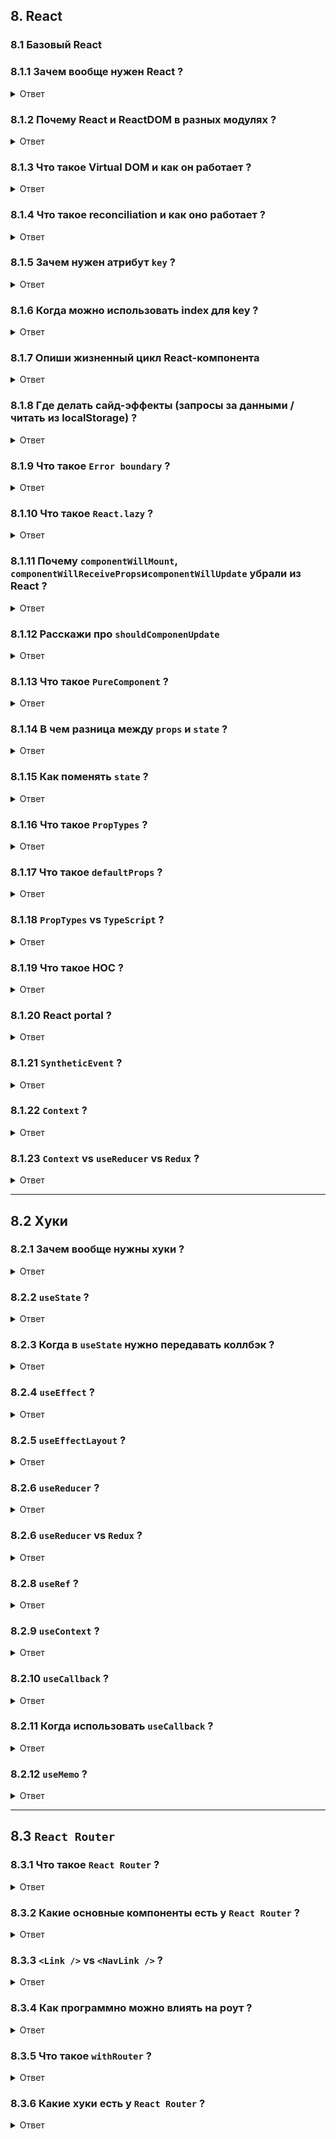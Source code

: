 ## 8. React

### 8.1 Базовый React

### 8.1.1 Зачем вообще нужен React ?

<details>
<summary>Ответ</summary>

Сегодня очень большим количеством сервисов пользуются через браузер.  
Интерфейс современных приложений должен быть более умным и отзывчивым (динамически менятся в зависимости от действий пользователя).  
Чтобы сделать это в браузере, нужно напрямую менять DOM.  
Основные причины почему это не ок:

- Менять DOM напрямую медленно (reflow, repainting);
- Когда мы меняем DOM чистым JSом, это императивный подход, и с ним сложнее работать чем с декларативным;

```jsx
// imperative approach
const button = document.createElement("button");
button.textContent = "Greeting button";
button.addEventListener("click", () => "hello");

// declarative approach
<button onClick={() => "hello"}>Greeting button</button>;
```

React решает эти проблемы:

- React использует декларативный подход (который на этапе сборки транспилируется в императивный);
- Под капотом React минимизует обращения к DOM (Virtual DOM);
</details>

### 8.1.2 Почему React и ReactDOM в разных модулях ?

<details>
<summary>Ответ</summary>

В модуле `react` находится код для создания React-элементов (`React.createElement`).  
Через `react-dom` можно рендерить эти React-элементы в реальный DOM.

Причина разделения в том, что React-элементы созданные `react` можно рендерить не только в DOM браузера (`react-native`, `electron`).

</details>

### 8.1.3 Что такое Virtual DOM и как он работает ?

<details>
<summary>Ответ</summary>

Грубо говоря, Virtual DOM это обычный JS-объект.  
Перестраивать этот объект гораздо быстрее, чем перерендеривать реальный DOM.  
Поэтому когда нужно перерисовать интерфейс, React применяет **все изменения** к Virtual DOM и только **финальный результат** применяет к реальному DOM.  
То есть мехпнизм Virtual DOM минимизирует количество обращений к реальному DOM.  
Кроме того, React по-максимуму старается минимизировать количество перерисовок (например, если у ноды DOM поменялся атрибут, React не будет перисовывать его, а просто перезапишет атрибут)

[Как React работает под капотом](https://www.freecodecamp.org/news/react-under-the-hood/).

</details>

### 8.1.4 Что такое reconciliation и как оно работает ?

<details>
<summary>Ответ</summary>

Реконсиляция (согласование) - механизм сравнения старого и нового Virtual DOM и применения минимальных изменений к реальному DOM.

![img](./img/reconciliation.PNG)

Virtual DOM и реальный DOM - два дерева.  
Нужно найти разницу между ними.  
Передовые алгоритмы имеют сложность порядка O(n^3), где n - количество элементов в деревьях (слишком медленно).  
Чтобы ускорить алгоритм сравнения деревьев используются две эвристики:

- Два элемента с разными типами произведут разные деревья (то есть если React видит, что `div` поменялся на `article`, он дальше не проверяет, что увеличивает скорость сравнения).
- Разработчик может указать, какие дочерние элементы могут оставаться стабильными между разными рендерами с помощью пропа `key`.

</details>

### 8.1.5 Зачем нужен атрибут `key` ?

<details>
<summary>Ответ</summary>

```html
<!-- изначально есть список -->
<ul>
  <li>1</li>
  <li>2</li>
  <li>3</li>
</ul>

<!-- что-то поменялось и список перерисовался -->
<ul>
  <li>4</li>
  <li>1</li>
  <li>2</li>
  <li>3</li>
</ul>
```

React сравнивает первый элемент первоначально списка с первым элементом получившегося списка, второй со вторым и т.д.  
При каждом сравнении есть несовпадение.  
Реакт полностью перерисовывает список, хотя можно было бы просто добавить новую ноду в начало списка.

Тут помогают key:

```html
<!-- изначально есть список -->
<ul>
  <li key="67f823f42f2">1</li>
  <li key="12d321as211">2</li>
  <li key="jk2131434f1">3</li>
</ul>

<!-- что-то поменялось и список перерисовался -->
<ul>
  <li key="new-key-aye">4</li>
  <li key="67f823f42f2">1</li>
  <li key="12d321as211">2</li>
  <li key="jk2131434f1">3</li>
</ul>
```

В этом случае React сравнивает не первый с первым, а по ключам, и в результате понимает, что в новом списке просто добавилась нода сверху.

Для ключей лучше использовать id элементов, которые мы отрисовываем.  
Для ключей не имеет смысла генерировать новое значение на каждом рендере (`<li key={createHash()}></li>`) или использовать что-то типа `Date.now()` или `Math.rand()`

</details>

### 8.1.6 Когда можно использовать index для key ?

<details>
<summary>Ответ</summary>

Если точно известно, что порядок элементов не будет меняться.  
Например для `options` в `select`.

</details>

### 8.1.7 Опиши жизненный цикл React-компонента

<details>
<summary>Ответ</summary>

Старый жизненный цикл:
![img](./img/old-lifecycle-methods.PNG)

Новый жизненный цикл:
![img](./img/new-lifecycle-methods.PNG)

Есть еще два ЖЦ-метода:

- `static getDerivedStateFromError` - используем для рендеринга запасного UI;
- `componentDidCatch` - используем для логирования ошибок;

Если компонент имплементирует один из этих методов, то он является `Error boundary`.

</details>

### 8.1.8 Где делать сайд-эффекты (запросы за данными / читать из localStorage) ?

<details>
<summary>Ответ</summary>

В `componentDidMount` (классовый компонент) или в `useEffect` (хуки).

</details>

### 8.1.9 Что такое `Error boundary` ?

<details>
<summary>Ответ</summary>

```jsx
import React from "react";

class ErrorBoundary extends React.Component {
  constructor(props) {
    super(props);

    this.state = { hasError: false };
  }

  static getDerivedStateFromError(error) {
    // Обновить состояние с тем, чтобы следующий рендер показал запасной UI.
    return { hasError: true };
  }

  componentDidCatch(error, errorInfo) {
    // Можно также сохранить информацию об ошибке в соответствующую службу журнала ошибок
    logErrorToMyService(error, errorInfo);
  }

  render() {
    if (this.state.hasError) {
      // Можно отрендерить запасной UI произвольного вида
      return <h1>Что-то пошло не так.</h1>;
    }

    return this.props.children;
  }
}
```

`ErrorBoundary` оборачивает компонеты.  
`ErrorBoundary` ловит исключения, которые выбрасывают его дочерние компоненты.

</details>

### 8.1.10 Что такое `React.lazy` ?

<details>
<summary>Ответ</summary>

Webpack собирает все .js, .jsx в один файл - бандл.  
Если этих файлов слишком много / они большие, бандл тоже получится большой.  
Если бандл будет большим, index.html будет долго его загружать.  
В таких ситуациях можно разбить один большой бандл на несколько кусков поменьше и загружать только нужные куски.  
Для этого используются динамические импорт:

```js
function getComponent() {
  const element = document.createElement("div");

  return import("lodash") // import() возвращает промис
    .then(({ default: _ }) => {
      const element = document.createElement("div");
      element.innerHTML = _.join(["Hello", "webpack"], " ");
      return element;
    })
    .catch((error) => "An error occurred while loading the component");
}

getComponent().then((component) => {
  document.body.appendChild(component);
});
```

Ну а в React можно динамически подгружать компоненты (но немного другой синтаксис):

```jsx
import React from "react";

// React.lazy используется именно для динамической подгрузки компонентов
const SomeComponent = React.lazy(() => import("@components/some-component"));

function App() {
  return (
    <React.Suspense fallback={<p>Loading...</p>}>
      <SomeComponent />
    </React.Suspense>
  );
}
```

Динамически подгружаемые компоненты нужно оборачивать в `<React.Suspense>`.  
Пока `<SomeComponent />` не загрузится, будет показано то, что в `fallback`.

</details>

### 8.1.11 Почему `componentWillMount`, `componentWillReceiveProps`и`componentWillUpdate` убрали из React ?

<details>
<summary>Ответ</summary>

Во-первых, эти методы часто неправильно использовали (делали асинхронные запросы в `componentWillMount`, записывали пропсы в стейт в `componentWillReceiveProps` и т.д).

Во-вторых, сейчас команда React работают над асинхронным рендерингом и конкурентным режимом.

```jsx
import React from "react";

const resource = fetchProfileData();

function ProfileDetails() {
  // Пробуем прочитать информацию о пользователе, хотя она может быть ещё не загружена
  const user = resource.user.read();
  return <h1>{user.name}</h1>;
}

function ProfileTimeline() {
  // Пробуем прочитать сообщения, хотя они могут быть ещё не загружены
  const posts = resource.posts.read();
  return (
    <ul>
      {posts.map((post) => (
        <li key={post.id}>{post.text}</li>
      ))}
    </ul>
  );
}

function ProfilePage() {
  return (
    <Suspense fallback={<h1>Loading profile...</h1>}>
      <ProfileDetails />
      <Suspense fallback={<h1>Loading posts...</h1>}>
        <ProfileTimeline />
      </Suspense>
    </Suspense>
  );
}
```

Несмотря на то, что для компонентов `ProfileTimeline` и `ProfileTimeline` еще не пришли данные и их нельзя рендерить, у них вызываются методы ЖЦ, которые можно вызывать (`constructor`, `componentWillMount` и т.д.).  
Например мы делаем `setInterval` в `componentWillMount` компонента `ProfileTimeline`.  
Предположим, что было выброшено исключение при загрузке данных (`resource.posts.read()`).  
Тогда нас выбросит в ближайший `ErrorBoundary` для `ProfileTimeline` (если `ErrorBoundary` есть).  
Но самое главное, что `setInterval` из `componentWillMount` компонента `ProfileTimeline` никуда не пропадет и **будет утечка памяти**.  
То есть можно сказать, что **прерывающая обработка ошибок в React может привести к утечкам памяти**.  
Это одна из причин депрекейта методов `componentWillMount`, `componentWillReceiveProps` и `componentWillUpdate`.

</details>

### 8.1.12 Расскажи про `shouldComponenUpdate`

<details>
<summary>Ответ</summary>

```jsx
import React from "react";

class SomeComponent extends React.Component {
  /**
   *
   * @param {object} nextProps - пропсы перед обновлением компонента
   * @param {object} nextState - стейт перед обновлением компонента
   * @returns {boolean} - нужно ли обновлять компонент
   *
   **/
  shouldComponentUpdate(nextProps, nextState) {}
}
```

</details>

### 8.1.13 Что такое `PureComponent` ?

<details>
<summary>Ответ</summary>

Это компонент с переопределенным методом `shouldComponenUpdate`: выполняет shallow comparsion пропсов и стейта и возвращает результат логического типа.

</details>

### 8.1.14 В чем разница между `props` и `state` ?

<details>
<summary>Ответ</summary>

- `props` приходят в компонент извне, а `state` - это внутреннее состояние компонета;
- `props` нельзя менять, а `state` можно;

</details>

### 8.1.15 Как поменять `state` ?

<details>
<summary>Ответ</summary>

Только через `this.setState` (классовый компонент) или через сеттер (хуки).

</details>

### 8.1.16 Что такое `PropTypes` ?

<details>
<summary>Ответ</summary>

`PropTypes` - модуль для описания типов пропсов.

```jsx
import React from "react";
import PropTypes from "prop-types";

function SomeComponent(props) {
  // ...
}

SomeComponent.propTypes = {
  isActive: PropTypes.bool.isRequired,
};
```

или

```jsx
import React from "react";
import PropTypes from "prop-types";

class SomeComponent extends React.Component {
  // ...

  static propTypes = {
    isActive: PropTypes.bool.isRequired,
  };

  // ...
}
```

- при несовпадении пропсов падает ошибка (даже во время выполнения приложения);
- не работают в production сборке (перфоманс);

</details>

### 8.1.17 Что такое `defaultProps` ?

<details>
<summary>Ответ</summary>

`defaultProps` - дефолтные значения пропсов.

```jsx
import React from "react";

function SomeComponent(props) {
  // ...
}

SomeComponent.defaultProps = {
  isActive: false,
};
```

или

```jsx
import React from "react";

class SomeComponent extends React.Component {
  // ...

  static defaultProps = {
    isActive: false,
  };

  // ...
}
```

</details>

### 8.1.18 `PropTypes` vs `TypeScript` ?

<details>
<summary>Ответ</summary>

`TypeScript` на этапе сборки компилируется в обычный JavaScript без типов.  
Код с `PropTypes` на этапе сборки компилируется в JavaScript, **причем конструкции проверки типов сохраняются**.  
Это значит, что `PropTypes` работает и во время выполнения приложения, а `TypeScript` только при статическом анализе кода.

</details>

### 8.1.19 Что такое HOC ?

<details>
<summary>Ответ</summary>

HOC - high order component. Обертка вокруг изначального компонента.  
Используется для реиспользования логики.  
По конвенции нейминга, имя должно начинаться с _with_.

Пример HOC:

```jsx
import React from "react";

export default (BaseComponent) =>
  class extends React.Component {
    rootNode = React.createRef();

    componentDidMount() {
      if (this.props.closeOnOutsideClick) {
        document.addEventListener("click", this.handleOutsideClick);
      }
    }

    componentWillUnmount() {
      if (this.props.closeOnOutsideClick) {
        document.removeEventListener("click", this.handleOutsideClick);
      }
    }

    handleOutsideClick = (event) => {
      if (this.rootNode && !this.rootNode.current.contains(event.target)) {
        this.props.onOutsideClick(false);
      }
    };

    render() {
      return <BaseComponent {...this.props} ref={this.rootNode} />;
    }
  };
```

Еще функция `connect` из `react-redux` _возвращает_ HOC.

</details>

### 8.1.20 React portal ?

<details>
<summary>Ответ</summary>

[React portal](https://ru.reactjs.org/docs/portals.html).

</details>

### 8.1.21 `SyntheticEvent` ?

<details>
<summary>Ответ</summary>

[SyntheticEvent](https://ru.reactjs.org/docs/events.html).

</details>

### 8.1.22 `Context` ?

<details>
<summary>Ответ</summary>

[Контекст](https://ru.reactjs.org/docs/context.html).

</details>

### 8.1.23 `Context` vs `useReducer` vs `Redux` ?

<details>
<summary>Ответ</summary>

**В принципе `Context` vs `useReducer` vs `Redux` решают одну задачу, но нельзя сказать, что они заменяют друг друга.**

У `Redux` большое сообщество: много доков, вопросов на StackOverflow. В отличие от `Context` и `useReducer` в `Redux` есть middleware для сайд эффектов и DevTools для браузера.  
Но dispatch даже одного action приводит к тому, что вызываются все reducers, поэтому не нужно прямо все данные приложения класть в `Redux`.

Если компонент использует несколько `useState` (больше трех), то тут отлично подойдет `useReducer`.  
Хоть `useReducer` и похож на reducer `Redux`, `useReducer` будет плохой заменой `Redux` на проекте, т.к. как минимум `useReducer` не поддерживает middleware и DevTools.

`Context` можно использовать в случае, если глобальный стор нужно использовать только для чего-то одного (тема приложения, язык и т.д.).  
То есть решить задачу встроенными возможностями `React`, не импортируя `Redux` (уменьшаем бандл).  
Но вообще `Context` лучше использовать не сильно много на странице (один-два раза).

</details>

---

## 8.2 Хуки

### 8.2.1 Зачем вообще нужны хуки ?

<details>
<summary>Ответ</summary>

Аргументы в пользу хуков:

- HOCи слишком абстрактные, с ними тяжело работать;
- HOCи приводят к "HOC hell";
- Virtual DOM засоряется хоками. Увеличение комопнентов -> уменьшение скорости согласования;
- Нельзя использовать стейт в функциональных компонентах, а в классовых нужно постоянно думать о `bind`;
- Неудобно использовать `Context`;
- Хуки декларативные;

</details>

### 8.2.2 `useState` ?

<details>
<summary>Ответ</summary>

[`useState`](https://ru.reactjs.org/docs/hooks-reference.html#usestate).

[В сеттер можно передать коллбэк, который принимает предыдущий стейт](https://ru.reactjs.org/docs/hooks-reference.html#functional-updates).

</details>

### 8.2.3 Когда в `useState` нужно передавать коллбэк ?

<details>
<summary>Ответ</summary>

[Ленивая инициализация](https://ru.reactjs.org/docs/hooks-reference.html#lazy-initial-state).

```jsx
import React from "react";

function difficultComputation(isActive) {
  // slow sync function
}

function App() {
  // при каждом ререндере будет вызываться difficultComputation
  const [state, setState] = React.useState(difficultComputation());

  // ...
}
```

Если в `useState` передать коллбэк, он вызовется только при первом рендеринге.

```jsx
import React from "react";

function difficultComputation(isActive) {
  // slow sync function
}

function App() {
  // difficultComputation вызовется только при первом рендеринге
  const [state, setState] = React.useState(() => difficultComputation());

  // ...
}
```

</details>

### 8.2.4 `useEffect` ?

<details>
<summary>Ответ</summary>

[`useEffect`](https://ru.reactjs.org/docs/hooks-reference.html#useeffect).

Сторонние эффекты и рендеринг должны быть независимы (интерфейс не должен _ломаться_, если запрос за данными вернул ошибку).  
Поэтому сторонние эффекты выносят в `useEffect`.

`useEffect` === `componentDidMount` + `componentDidUpdate` + `componentWillUnmount`.

</details>

### 8.2.5 `useEffectLayout` ?

<details>
<summary>Ответ</summary>

[`useEffectLayout`](https://ru.reactjs.org/docs/hooks-reference.html#uselayouteffect).

Вызывается после того, как компонент врендерился в DOM и его размеры посчитались.  
Используется в основном для работы с элементами DOM.

</details>

### 8.2.6 `useReducer` ?

<details>
<summary>Ответ</summary>

[`useReducer`](https://ru.reactjs.org/docs/hooks-reference.html#usereducer).

Если компонент использует несколько `useState` (больше трех), то тут отлично подойдет `useReducer`.

</details>

### 8.2.6 `useReducer` vs `Redux` ?

<details>
<summary>Ответ</summary>

Хотя `useReducer` и похож на reducer `Redux`, `useReducer` будет плохой заменой `Redux` на проекте, т.к. как минимум `useReducer` не поддерживает middleware и DevTools.

Можно вынести сайд эффекты в `useEffect`, и использовать `useEffect` в качестве middleware, но это все же не то.  
Для работы с данными (хранение, запросы за данными, нетривиальные изменения данных) лучше подойдет `Redux`.

</details>

### 8.2.8 `useRef` ?

<details>
<summary>Ответ</summary>

[`useRef`](https://ru.reactjs.org/docs/hooks-reference.html#useref).

Можно использовать для:

- хранения ссылки на uncontrolled элемент;
- хранения значения, изменение которого не должно вызывать ререндеринг (супер редко);

</details>

### 8.2.9 `useContext` ?

<details>
<summary>Ответ</summary>

[`useContext`](https://ru.reactjs.org/docs/hooks-reference.html#usecontext).

</details>

### 8.2.10 `useCallback` ?

<details>
<summary>Ответ</summary>

[`useCallback`](https://ru.reactjs.org/docs/hooks-reference.html#usecallback).

</details>

### 8.2.11 Когда использовать `useCallback` ?

<details>
<summary>Ответ</summary>

**Не всегда.**

Ситуцация, когда все-таки нужно использовать `useCallback`:

```jsx
import React from "react";

import axios from "axios";

function ChildWithComplexEffect(props) {
  const { fetchData } = props;

  const [data, setData] = React.useState(null);

  // каждый раз, когда меняется проп fetchData, вызывается эффект на подтягивание данных
  React.useEffect(() => {
    fetchData().then((fetchedData) => {
      setData(fetchedData);
    });
  }, [fetchData]);

  return <h1>{data ? JSON.stringify(data) : data}</h1>;
}

function App() {
  const [toggler, setToggler] = React.useState(false);

  // Каждый раз при редрере (вызове App) функция fetchData объявляется заново
  // Каждый раз при редрере (вызове App) функция fetchData заново создается в памяти
  // Каждый раз при редрере (вызове App) функция ссылка на fetchData меняется
  // Каждый раз при редрере (вызове App) в <ChildWithComplexEffect /> как бы передается другой проп (другая ссылка на fetchData, хотя сама функция делает то же самое)
  // Каждый раз при редрере (вызове App) в <ChildWithComplexEffect /> вызывается эффект (так как он зависит от пропа fetchData)
  function fetchData() {
    return axios("https://api.kanye.rest?format=text").then(({ data }) => data);
  }

  return (
    <>
      <h1>{toggler}</h1>
      {/* Каждый раз когда жму на кнопку Toggle, компонент ререндерится (вызывается App) */}
      <button onClick={() => setToggler(!toggler)}>Toggle</button>
      {/* Каждый раз при ререндере ссылка на fetchData меняется и <ChildWithComplexEffect /> ререндерится (хотя ему не надо) */}
      <ChildWithComplexEffect fetchData={fetchData} />
    </>
  );
}
```

Решение:

```jsx
import React from "react";

import axios from "axios";

function ChildWithComplexEffect(props) {
  const { fetchData } = props;

  const [data, setData] = React.useState(null);

  // каждый раз, когда меняется проп fetchData, вызывается эффект на подтягивание данных
  React.useEffect(() => {
    fetchData().then((fetchedData) => {
      setData(fetchedData);
    });
  }, [fetchData]);

  return <h1>{data ? JSON.stringify(data) : data}</h1>;
}

function App() {
  const [toggler, setToggler] = React.useState(false);

  // Теперь ссылка на fetchData будет одинакова между ререндерами
  const fetchData = React.useCallback(
    () => axios("https://api.kanye.rest?format=text").then(({ data }) => data),
    []
  );

  return (
    <>
      <h1>{toggler}</h1>
      {/* Каждый раз когда жму на кнопку Toggle, компонент ререндерится (вызывается App) */}
      <button onClick={() => setToggler(!toggler)}>Toggle</button>
      {/* Каждый раз при ререндере ссылка на fetchData такая же */}
      {/* Ререндер не происходит */}
      <ChildWithComplexEffect fetchData={fetchData} />
    </>
  );
}
```

Но нужно помнить, что **оптимизация всегда имеет цену**.  
Используя `useCallback` мы нагрузили React работой хранить в памяти между рендерами функцию.  
Не нужно нагружать React работой без явной причины, это может сказаться на перфомансе.

**Причина использовать `useCallback` - тяжелый эффект в дочернем компоненте, который лучше не вызывать без причины.**  
В остальных случаях `useCallback` лучше не использовать.
Даже если передача ссылки на функцию вызывает рендер, это не сильно повлияет на перфоманс, так как React умный (выполняет сверку и не рендерит в DOM просто так).

</details>

### 8.2.12 `useMemo` ?

<details>
<summary>Ответ</summary>

[`useMemo`](https://ru.reactjs.org/docs/hooks-reference.html#usememo).

</details>

---

## 8.3 `React Router`

### 8.3.1 Что такое `React Router` ?

<details>
<summary>Ответ</summary>

Модуль для рендеринга компонентов в зависимости от урла.

</details>

### 8.3.2 Какие основные компоненты есть у `React Router` ?

<details>
<summary>Ответ</summary>

Роутеры:

- `<BrowserRouter />`;
- `<HashRouter />`;
- ..

Матчеры:

- `<Switch />`;
- `<Route />`;
- `<Redirect />`;

Ссылки:

- `<Link />`;
- `<NavLink />`;

[Тут подробнее](https://reactrouter.com/web/guides/primary-components).

</details>

### 8.3.3 `<Link />` vs `<NavLink />` ?

<details>
<summary>Ответ</summary>

`<NavLink />` - это тот же `<Link />`, только с атрибутами `activeClassName` и `activeStyle`.  
`activeClassName` применяет класс к ссылке на активный роут.  
`activeStyle` применяет стиль к ссылке на активный роут.

Как и в случае с `<Route />` выполняется частичное сравнение, поэтому _иногда_ нужно использовать атрибут `exact`.

```jsx
const Router = () => (
  <BrowserRouter>
    <div>
      <Nav>
        {/* Саб-роут "/" есть в каждом роуте, */}
        {/* поэтому для настоящего "/" нужно использовать exact */}
        <NavLink activeClassName="is-active" to="/" exact>
          Home
        </NavLink>
        <NavLink activeClassName="is-active" to="/about">
          About
        </NavLink>
      </Nav>

      <Match pattern="/" exactly component={Home} />
      <Match pattern="/about" exactly component={About} />
      <Miss component={NoMatch} />
    </div>
  </BrowserRouter>
);
```

</details>

### 8.3.4 Как программно можно влиять на роут ?

<details>
<summary>Ответ</summary>

[Способы программно влиять на роут](https://stackoverflow.com/a/42121109).

</details>

### 8.3.5 Что такое `withRouter` ?

<details>
<summary>Ответ</summary>

[withRouter](https://reactrouter.com/web/api/withRouter).

</details>

### 8.3.6 Какие хуки есть у `React Router` ?

<details>
<summary>Ответ</summary>

[Хуки React Router](https://css-tricks.com/the-hooks-of-react-router/).

</details>

